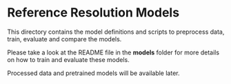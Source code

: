 # Reference Resolution Models

This directory contains the model definitions and scripts to preprocess data, train, evaluate and compare the models.

Please take a look at the README file in the **models** folder for more details on how to train and evaluate these models. 

Processed data and pretrained models will be available later.
